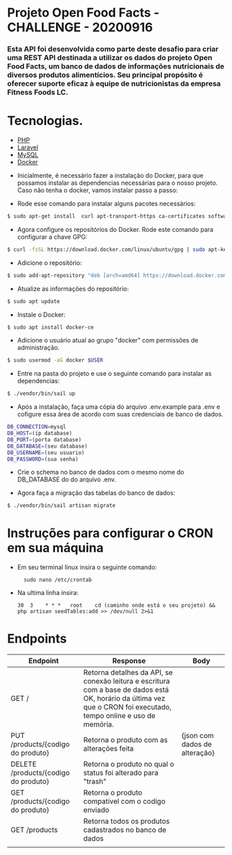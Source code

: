 # Projeto Open Food Facts - CHALLENGE - 20200916

### Esta API foi desenvolvida como parte deste desafio para criar uma REST API destinada a utilizar os dados do projeto Open Food Facts, um banco de dados de informações nutricionais de diversos produtos alimentícios. Seu principal propósito é oferecer suporte eficaz à equipe de nutricionistas da empresa Fitness Foods LC.

# Tecnologias. 

-   [PHP](https://www.php.net/docs.php)
-   [Laravel](https://laravel.com/)
-   [MySQL](https://dev.mysql.com/doc/)
-   [Docker](https://docs.docker.com/)

* Inicialmente, é necessário fazer a instalação do Docker, para que possamos instalar as dependencias necessárias para o nosso projeto. Caso não tenha o docker, vamos instalar passo a passo:

* Rode esse comando para instalar alguns pacotes necessários:

```sh
$ sudo apt-get install  curl apt-transport-https ca-certificates software-properties-common
```

* Agora configure os repositórios do Docker. Rode este comando para configurar a chave GPG:

```sh
$ curl -fsSL https://download.docker.com/linux/ubuntu/gpg | sudo apt-key add -
```

* Adicione o repositório:

```sh
$ sudo add-apt-repository "deb [arch=amd64] https://download.docker.com/linux/ubuntu $(lsb_release -cs) stable"
```

* Atualize as informações do repositório:

```sh
$ sudo apt update
```

* Instale o Docker: 

```sh
$ sudo apt install docker-ce
```

*  Adicione o usuário atual ao grupo "docker" com permissões de administração.

```sh
$ sudo usermod -aG docker $USER
```

* Entre na pasta do projeto e use o seguinte comando para instalar as dependencias:

```sh
$ ./vendor/bin/sail up
```

* Após a instalação, faça uma cópia do arquivo .env.example para .env e cofigure essa área de acordo com suas credenciais de banco de dados.

```sh
DB_CONNECTION=mysql
DB_HOST=(ip database)
DB_PORT=(porta database)
DB_DATABASE=(seu database)
DB_USERNAME=(seu usuario)
DB_PASSWORD=(sua senha)
```

* Crie o schema no banco de dados com o mesmo nome do DB_DATABASE do do arquivo .env.

* Agora faça a migração das tabelas do banco de dados:
```sh
$ ./vendor/bin/sail artisan migrate
```

# Instruções para configurar o CRON em sua máquina

* Em seu terminal linux insira o seguinte comando:
  ```
    sudo nano /etc/crontab
  ```
  
* Na ultima linha insira:

    ```
    30  3    * * *   root    cd (caminho onde está o seu projeto) && php artisan seedTables:add >> /dev/null 2>&1
    ```

# Endpoints

| Endpoint                             | Response                                                                                                                                                             | Body                               |
| ------------------------------------ | ------------------------------------------------------------------------------------------------------------------------------------------------------------------- | ------------------------------------------------ |
| GET /                                | Retorna detalhes da API, se conexão leitura e escritura com a base de dados está OK, horário da última vez que o CRON foi executado, tempo online e uso de memória. |                                                  |
| PUT /products/{codigo do produto}    | Retorna o produto com as alterações feita                                                                                                                           | {json com dados de alteração} |
| DELETE /products/{codigo do produto} | Retorna o produto no qual o status foi alterado para "trash"                                                                                                        |                                                  |
| GET /products/{codigo do produto}    | Retorna o produto compativel com o codigo enviado                                                                                                                   |                                                  |
| GET /products                        | Retorna todos os produtos cadastrados no banco de dados                                                                                                             |
|                                      |
